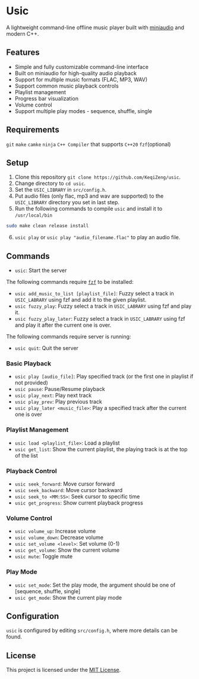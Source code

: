 # Usic

A lightweight command-line offline music player built with [miniaudio](https://github.com/mackron/miniaudio) and modern C++.

## Features

- Simple and fully customizable command-line interface
- Built on miniaudio for high-quality audio playback
- Support for multiple music formats (FLAC, MP3, WAV)
- Support common music playback controls
- Playlist management
- Progress bar visualization
- Volume control
- Support multiple play modes - sequence, shuffle, single

## Requirements
`git`
`make`
`camke`
`ninja`
`C++ Compiler` that supports `C++20`
`fzf`(optional)

## Setup
1. Clone this repository `git clone https://github.com/KeqiZeng/usic`.
2. Change directory to `cd usic`.
3. Set the `USIC_LIBRARY` in `src/config.h`.
4. Put audio files (only flac, mp3 and wav are supported) to the `USIC_LIBRARY` directory you set in last step.
5. Run the following commands to compile `usic` and install it to `/usr/local/bin`
```bash
sudo make clean release install
```
6. `usic play` or `usic play "audio_filename.flac"` to play an audio file.

## Commands

- `usic`: Start the server

The following commands require [`fzf`](https://github.com/junegunn/fzf) to be installed: 
- `usic add_music_to_list [playlist_file]`: Fuzzy select a track in `USIC_LABRARY` using fzf and add it to the given playlist.
- `usic fuzzy_play`: Fuzzy select a track in `USIC_LABRARY` using fzf and play it.
- `usic fuzzy_play_later`: Fuzzy select a track in `USIC_LABRARY` using fzf and play it after the current one is over.

The following commands require server is running:

- `usic quit`: Quit the server

### Basic Playback

- `usic play [audio_file]`: Play specified track (or the first one in playlist if not provided)
- `usic pause`: Pause/Resume playback
- `usic play_next`: Play next track
- `usic play_prev`: Play previous track
- `usic play_later <music_file>`: Play a specified track after the current one is over

### Playlist Management

- `usic load <playlist_file>`: Load a playlist
- `usic get_list`: Show the current playlist, the playing track is at the top of the list

### Playback Control

- `usic seek_forward`: Move cursor forward
- `usic seek_backward`: Move cursor backward
- `usic seek_to <MM:SS>`: Seek cursor to specific time
- `usic get_progress`: Show current playback progress

### Volume Control

- `usic volume_up`: Increase volume
- `usic volume_down`: Decrease volume
- `usic set_volume <level>`: Set volume (0-1)
- `usic get_volume`: Show the current volume
- `usic mute`: Toggle mute

### Play Mode
- `usic set_mode`: Set the play mode, the argument should be one of [sequence, shuffle, single]
- `usic get_mode`: Show the current play mode

## Configuration
`usic` is configured by editing `src/config.h`, where more details can be found.

## License

This project is licensed under the [MIT License](https://opensource.org/licenses/MIT).
